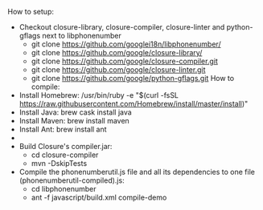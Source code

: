 How to setup:
  - Checkout closure-library, closure-compiler, closure-linter and python-gflags next to libphonenumber 
    - git clone https://github.com/googlei18n/libphonenumber/   
    - git clone https://github.com/google/closure-library/
    - git clone https://github.com/google/closure-compiler.git
    - git clone https://github.com/google/closure-linter.git
    - git clone https://github.com/google/python-gflags.git
 How to compile:
  - Install Homebrew: /usr/bin/ruby -e "$(curl -fsSL https://raw.githubusercontent.com/Homebrew/install/master/install)"  
  - Install Java: brew cask install java
  - Install Maven: brew install maven
  - Install Ant: brew install ant
  - 
  - Build Closure's compiler.jar: 
    - cd closure-compiler
    - mvn -DskipTests
  - Compile the phonenumberutil.js file and all its dependencies to one file (phonenumberutil-compiled).js:
    - cd libphonenumber
    - ant -f javascript/build.xml compile-demo
    
